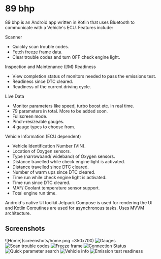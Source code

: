 # 89 bhp
89 bhp is an Android app written in Kotlin that uses Bluetooth to communicate with a Vehicle's ECU. Features include:

Scanner
- Quickly scan trouble codes.
- Fetch freeze frame data.
- Clear trouble codes and turn OFF check engine light.

Inspection and Maintenance (I/M) Readiness
- View completion status of monitors needed to pass the emissions test.
- Readiness since DTC cleared.
- Readiness of the current driving cycle.

Live Data
- Monitor parameters like speed, turbo boost etc. in real time.
- 79 parameters in total. More to be added soon.
- Fullscreen mode.
- Pinch-resizeable gauges.
- 4 gauge types to choose from.

Vehicle Information (ECU dependent)
- Vehicle Identification Number (VIN).
- Location of Oxygen sensors.
- Type (narrowband/ wideband) of Oxygen sensors.
- Distance travelled while check engine light is activated.
- Distance travelled since DTC cleared.
- Number of warm ups since DTC cleared.
- Time run while check engine light is activated.
- Time run since DTC cleared.
- MAF/ Coolant temperature sensor support.
- Total engine run time.

Android's native UI toolkit Jetpack Compose is used for rendering the UI and Kotlin Coroutines are used for asynchronous tasks. Uses MVVM architecture.

## Screenshots

![Home](screenshots/home.png =350x700)
![Gauges](screenshots/gauges.png)
![Scan trouble codes](screenshots/scan_codes.png)
![Freeze frame](screenshots/freeze_frame.png)
![Connection Status](screenshots/connection_status.png)
![Quick parameter search](screenshots/parameter_list.png)
![Vehicle info](screenshots/vehicle_info.png)
![Emission test readiness](screenshots/im_readiness.png)